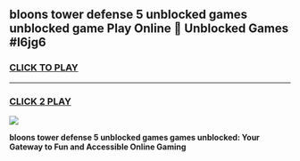 
## bloons tower defense 5 unblocked games unblocked game Play Online 👋 Unblocked Games #l6jg6
<h3>
<a href="https://premium.freeplayer.one?title=bloons_tower_defense_5_unblocked_games&ref=21F">CLICK TO PLAY</a></h3>
<hr>

<h3>
<a href="https://premium.freeplayer.one?title=bloons_tower_defense_5_unblocked_games&ref=21F">CLICK 2 PLAY</a>
  
</h3>

<a href="https://premium.freeplayer.one?title=bloons_tower_defense_5_unblocked_games&ref=21F/"><img src="https://clearcache.store/games.png"></a>


**bloons tower defense 5 unblocked games games unblocked: Your Gateway to Fun and Accessible Online Gaming**
